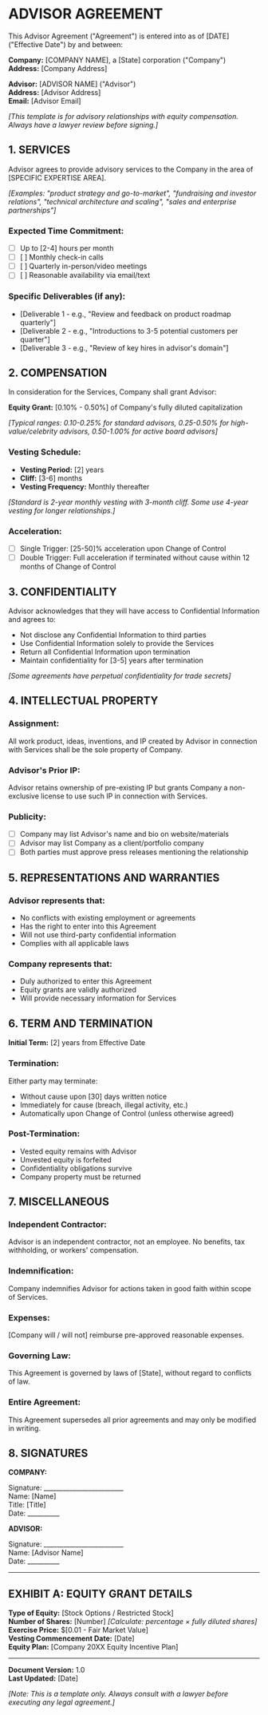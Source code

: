 # ADVISOR AGREEMENT

This Advisor Agreement ("Agreement") is entered into as of [DATE] ("Effective Date") by and between:

**Company:** [COMPANY NAME], a [State] corporation ("Company")  
**Address:** [Company Address]

**Advisor:** [ADVISOR NAME] ("Advisor")  
**Address:** [Advisor Address]  
**Email:** [Advisor Email]

*[This template is for advisory relationships with equity compensation. Always have a lawyer review before signing.]*

## 1. SERVICES

Advisor agrees to provide advisory services to the Company in the area of [SPECIFIC EXPERTISE AREA].

*[Examples: "product strategy and go-to-market", "fundraising and investor relations", "technical architecture and scaling", "sales and enterprise partnerships"]*

### Expected Time Commitment:
- [ ] Up to [2-4] hours per month
- [ ] [ ] Monthly check-in calls
- [ ] [ ] Quarterly in-person/video meetings  
- [ ] [ ] Reasonable availability via email/text

### Specific Deliverables (if any):
- [Deliverable 1 - e.g., "Review and feedback on product roadmap quarterly"]
- [Deliverable 2 - e.g., "Introductions to 3-5 potential customers per quarter"]
- [Deliverable 3 - e.g., "Review of key hires in advisor's domain"]

## 2. COMPENSATION

In consideration for the Services, Company shall grant Advisor:

**Equity Grant:** [0.10% - 0.50%] of Company's fully diluted capitalization

*[Typical ranges: 0.10-0.25% for standard advisors, 0.25-0.50% for high-value/celebrity advisors, 0.50-1.00% for active board advisors]*

### Vesting Schedule:
- **Vesting Period:** [2] years  
- **Cliff:** [3-6] months
- **Vesting Frequency:** Monthly thereafter

*[Standard is 2-year monthly vesting with 3-month cliff. Some use 4-year vesting for longer relationships.]*

### Acceleration:
- [ ] Single Trigger: [25-50]% acceleration upon Change of Control
- [ ] Double Trigger: Full acceleration if terminated without cause within 12 months of Change of Control

## 3. CONFIDENTIALITY

Advisor acknowledges that they will have access to Confidential Information and agrees to:

- Not disclose any Confidential Information to third parties
- Use Confidential Information solely to provide the Services  
- Return all Confidential Information upon termination
- Maintain confidentiality for [3-5] years after termination

*[Some agreements have perpetual confidentiality for trade secrets]*

## 4. INTELLECTUAL PROPERTY

### Assignment:
All work product, ideas, inventions, and IP created by Advisor in connection with Services shall be the sole property of Company.

### Advisor's Prior IP:
Advisor retains ownership of pre-existing IP but grants Company a non-exclusive license to use such IP in connection with Services.

### Publicity:
- [ ] Company may list Advisor's name and bio on website/materials
- [ ] Advisor may list Company as a client/portfolio company
- [ ] Both parties must approve press releases mentioning the relationship

## 5. REPRESENTATIONS AND WARRANTIES

### Advisor represents that:
- No conflicts with existing employment or agreements
- Has the right to enter into this Agreement
- Will not use third-party confidential information
- Complies with all applicable laws

### Company represents that:
- Duly authorized to enter this Agreement
- Equity grants are validly authorized
- Will provide necessary information for Services

## 6. TERM AND TERMINATION

**Initial Term:** [2] years from Effective Date

### Termination:
Either party may terminate:
- Without cause upon [30] days written notice
- Immediately for cause (breach, illegal activity, etc.)
- Automatically upon Change of Control (unless otherwise agreed)

### Post-Termination:
- Vested equity remains with Advisor
- Unvested equity is forfeited
- Confidentiality obligations survive
- Company property must be returned

## 7. MISCELLANEOUS

### Independent Contractor:
Advisor is an independent contractor, not an employee. No benefits, tax withholding, or workers' compensation.

### Indemnification:
Company indemnifies Advisor for actions taken in good faith within scope of Services.

### Expenses:
[Company will / will not] reimburse pre-approved reasonable expenses.

### Governing Law:
This Agreement is governed by laws of [State], without regard to conflicts of law.

### Entire Agreement:
This Agreement supersedes all prior agreements and may only be modified in writing.

## 8. SIGNATURES

**COMPANY:**

Signature: _________________________  
Name: [Name]  
Title: [Title]  
Date: __________

**ADVISOR:**

Signature: _________________________  
Name: [Advisor Name]  
Date: __________

---

## EXHIBIT A: EQUITY GRANT DETAILS

**Type of Equity:** [Stock Options / Restricted Stock]  
**Number of Shares:** [Number] *[Calculate: percentage × fully diluted shares]*  
**Exercise Price:** $[0.01 - Fair Market Value]  
**Vesting Commencement Date:** [Date]  
**Equity Plan:** [Company 20XX Equity Incentive Plan]

---

**Document Version:** 1.0  
**Last Updated:** [Date]

*[Note: This is a template only. Always consult with a lawyer before executing any legal agreement.]*